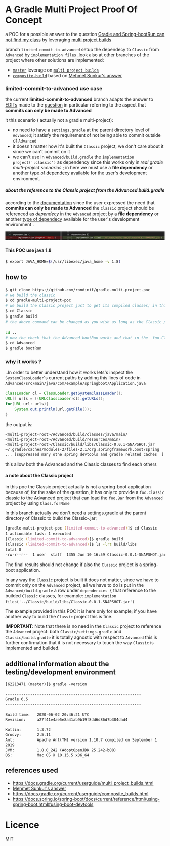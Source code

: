 # A Gradle Multi Project Proof Of Concept
a POC for a possible answer to the question [Gradle and Spring-bootRun can not find my class](https://stackoverflow.com/questions/62213471/gradle-and-spring-bootrun-can-not-find-my-class)
by leveraging [multi project builds](https://docs.gradle.org/current/userguide/multi_project_builds.html)


branch `limited-commit-to-advanced` setup the dependecy to `Classic` from `Advanced` by `implementation files` 
,look also at other branches of the project where other solutions are implemented:

- [`master`](https://github.com/rondinif/gradle-multi-project-poc/tree/master) leverage on [`multi project builds`](https://docs.gradle.org/current/userguide/multi_project_builds.html)
- [`composite-build`](https://github.com/rondinif/gradle-multi-project-poc/tree/composite-build) based on [Mehmet Sunkur's answer](https://stackoverflow.com/a/62333926/1657028)

### **limited-commit-to-advanced** use case

the current **limited-commit-to-advanced** branch 
adapts the answer to [EDITs](https://stackoverflow.com/posts/62213471/revisions) 
made to the [question](https://stackoverflow.com/questions/62213471/gradle-and-spring-bootrun-can-not-find-my-class/62293125#62293125)
in particular referring to the aspect that **commits can only be made to Advanced**

it this scenario ( actually not a gradle multi-project): 
- no need to have a `settings.gradle` at the parent directory level of `Advanced`; it satisfy the requirement of not being able to commit outside of `Advanced`
- it doesn't matter how it's built the `Classic` project, we don't care about it since we can't commit on it
- we can't use in `Advanced/build.gradle` the `implementation project(':classic')` as dependency since this works only in  *real gradle multi-project scenarios* ; in here we must use a  **file dependency** or another [type of dependecy](https://docs.gradle.org/5.2.1/userguide/dependency_types.html) available for the user's development environment.

##### about the reference to the Classic project from the Advanced build.gradle
according to the [documentation](https://docs.gradle.org/5.2.1/userguide/dependency_types.html#sub:file_dependencies) 
since the user expressed the need that **commits can only be made to Advanced** the `Classic` project should be referenced as *dependecy* in the `Advanced` project by a **file dependency** or another [type of dependecy](https://docs.gradle.org/5.2.1/userguide/dependency_types.html) available for the user's development environment .

![example of change to the the Advanced/build.gradle to support the new requirement](advanced-deps-change.png)
<!-- on branch master ther Classic project was named Basic -->


#### This POC use java 1.8 
``` zsh 
$ export JAVA_HOME=$(/usr/libexec/java_home -v 1.8)
```
## how to
``` zsh
$ git clone https://github.com/rondinif/gradle-multi-project-poc
# we build the classic 
$ cd gradle-multi-project-poc
# we build the Classic project just to get its compiled classes; in this scenario we can't commit the Classic project therefore we don't care of how it is built; the Classic project in this project it's a sample ; whatever your project is, simply compile it as it is or simply take note of where its jar is  
$ cd Classic
$ gradle build
# the above command can be changed as you wish as long as the Classic project is built

cd ..
# now the check that the Advanced bootRun works and that in the  foo.Classic class (from Classic project )  the Class.forName(foo.Bar) find the class foo.Bar (from the Advandec project )
$ cd Advanced
$ gradle bootRun
```

### why it works ?
..In order to better understand how it works lets's inspect the
`SystemClassLoader`'s current paths by adding this lines of code in `Advanced/src/main/java/com/example/springboot/Application.java`
``` java 
ClassLoader cl = ClassLoader.getSystemClassLoader();
URL[] urls = ((URLClassLoader)cl).getURLs();
for(URL url: urls){
    System.out.println(url.getFile());
}
```
the output is:
```
<multi-project-root>/Advanced/build/classes/java/main/
<multi-project-root>/Advanced/build/resources/main/
<multi-project-root>/Classic/build/libs/Classic-0.0.1-SNAPSHOT.jar
~/.gradle/caches/modules-2/files-2.1/org.springframework.boot/spring
... [suppressed many othe spring devtools and gradle related caches  ]
```
this allow both the Advanced and the Classic classes to find each others


#### a note about the Classic project
in this poc the Classic project actually is not a spring-boot application because of, 
for the sake of the question, it has only to provide a `foo.Classic` classic to the Advanced project that can load the `foo.Bar` from the `Advanced` project by using `Class.forName` 

In this branch actually we don't need a settings.gradle at the parent directory of Classic to build the Classic-<version>.jar; 

``` zsh
[gradle-multi-project-poc (limited-commit-to-advanced)]$ cd Classic 
1 actionable task: 1 executed
[Classic (limited-commit-to-advanced)]$ gradle build 
[Classic (limited-commit-to-advanced)]$ ls -lrt build/libs 
total 8
-rw-r--r--  1 user  staff  1355 Jun 10 16:59 Classic-0.0.1-SNAPSHOT.jar```
```

The final results should not change if also the `Classic` project is a spring-boot application.

In any way the `Classic` project is built 
it does not matter, since we have to commit only on the `Advanced` project, 
all we have to do is put in the `Advanced/build.gradle` a row under `dependencies {` 
that reference to the builded `Classic` classes, for example:
`implementation files('../Classic/build/libs/Classic-0.0.1-SNAPSHOT.jar')`

The example provided in this POC it is here only for example; if you have another way to build the `Classic` project this is fine.

**IMPORTANT**: Note that there is no need in the `Classic` project to reference the `Advanced` project: 
both `Classic/settings.gradle` and `Classic/build.gradle` it is totally agnostic with respect to `Advanced`
this is further confirmation that it is not necessary to touch the way `Classic` is implemented and builded. 


## additional information about the testing/development environment
```
[62213471 (master)]$ gradle -version

------------------------------------------------------------
Gradle 6.5
------------------------------------------------------------

Build time:   2020-06-02 20:46:21 UTC
Revision:     a27f41e4ae5e8a41ab9b19f8dd6d86d7b384dad4

Kotlin:       1.3.72
Groovy:       2.5.11
Ant:          Apache Ant(TM) version 1.10.7 compiled on September 1 2019
JVM:          1.8.0_242 (AdoptOpenJDK 25.242-b08)
OS:           Mac OS X 10.15.5 x86_64
```

## references used
- https://docs.gradle.org/current/userguide/multi_project_builds.html
- [Mehmet Sunkur's answer](https://stackoverflow.com/a/62333926/1657028)
- https://docs.gradle.org/current/userguide/composite_builds.html
- https://docs.spring.io/spring-boot/docs/current/reference/html/using-spring-boot.html#using-boot-devtools

# Licence
MIT